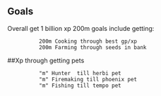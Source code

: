 ## Goals
Overall get 1 billion xp
200m goals include getting:
```
          200m Cooking through best gp/xp
          200m Farming through seeds in bank
```
##Xp through getting pets
```
          "m" Hunter  till herbi pet
          "m" Firemaking till phoenix pet
          "m" Fishing till tempo pet
```
